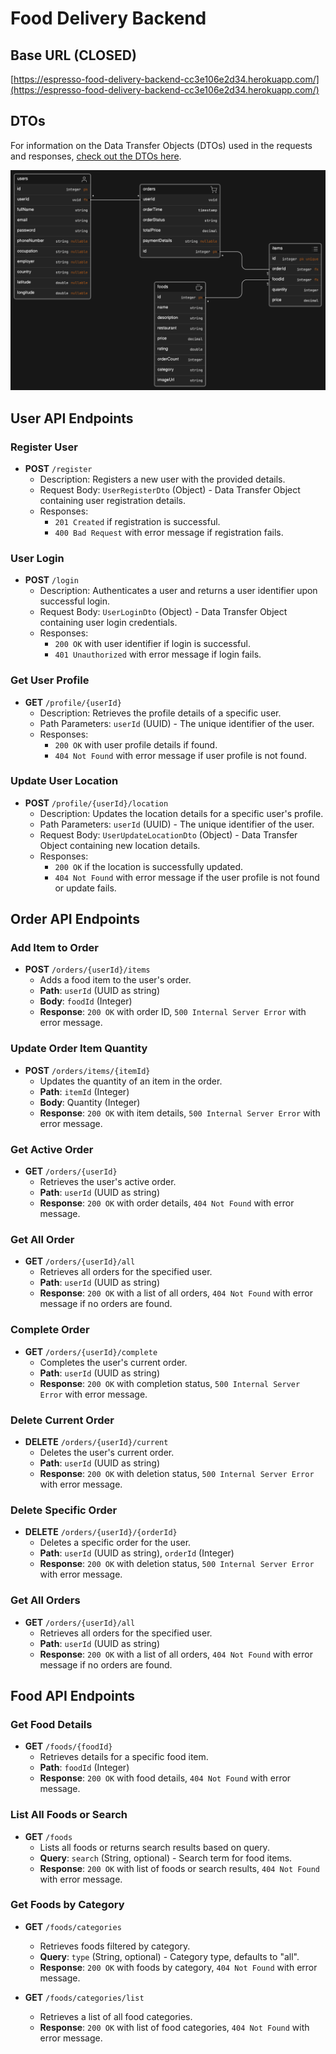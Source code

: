 # Food Delivery Backend

## Base URL (CLOSED)

[https://espresso-food-delivery-backend-cc3e106e2d34.herokuapp.com/](https://espresso-food-delivery-backend-cc3e106e2d34.herokuapp.com/)

## DTOs

For information on the Data Transfer Objects (DTOs) used in the requests and
responses, [check out the DTOs here](/src/main/kotlin/com/example/dto).

<div align="center">
<img src="public/diagram_v1.png"/>
</div>

## User API Endpoints

### Register User

- **POST** `/register`
    - Description: Registers a new user with the provided details.
    - Request Body: `UserRegisterDto` (Object) - Data Transfer Object containing user registration details.
    - Responses:
        - `201 Created` if registration is successful.
        - `400 Bad Request` with error message if registration fails.

### User Login

- **POST** `/login`
    - Description: Authenticates a user and returns a user identifier upon successful login.
    - Request Body: `UserLoginDto` (Object) - Data Transfer Object containing user login credentials.
    - Responses:
        - `200 OK` with user identifier if login is successful.
        - `401 Unauthorized` with error message if login fails.

### Get User Profile

- **GET** `/profile/{userId}`
    - Description: Retrieves the profile details of a specific user.
    - Path Parameters: `userId` (UUID) - The unique identifier of the user.
    - Responses:
        - `200 OK` with user profile details if found.
        - `404 Not Found` with error message if user profile is not found.

### Update User Location

- **POST** `/profile/{userId}/location`
    - Description: Updates the location details for a specific user's profile.
    - Path Parameters: `userId` (UUID) - The unique identifier of the user.
    - Request Body: `UserUpdateLocationDto` (Object) - Data Transfer Object containing new location details.
    - Responses:
        - `200 OK` if the location is successfully updated.
        - `404 Not Found` with error message if the user profile is not found or update fails.

## Order API Endpoints

### Add Item to Order

- **POST** `/orders/{userId}/items`
    - Adds a food item to the user's order.
    - **Path**: `userId` (UUID as string)
    - **Body**: `foodId` (Integer)
    - **Response**: `200 OK` with order ID, `500 Internal Server Error` with error message.

### Update Order Item Quantity

- **POST** `/orders/items/{itemId}`
    - Updates the quantity of an item in the order.
    - **Path**: `itemId` (Integer)
    - **Body**: Quantity (Integer)
    - **Response**: `200 OK` with item details, `500 Internal Server Error` with error message.

### Get Active Order

- **GET** `/orders/{userId}`
    - Retrieves the user's active order.
    - **Path**: `userId` (UUID as string)
    - **Response**: `200 OK` with order details, `404 Not Found` with error message.

### Get All Order
- **GET** `/orders/{userId}/all`
    - Retrieves all orders for the specified user.
    - **Path**: `userId` (UUID as string)
    - **Response**: `200 OK` with a list of all orders, `404 Not Found` with error message if no orders are found.

### Complete Order

- **GET** `/orders/{userId}/complete`
    - Completes the user's current order.
    - **Path**: `userId` (UUID as string)
    - **Response**: `200 OK` with completion status, `500 Internal Server Error` with error message.

### Delete Current Order

- **DELETE** `/orders/{userId}/current`
    - Deletes the user's current order.
    - **Path**: `userId` (UUID as string)
    - **Response**: `200 OK` with deletion status, `500 Internal Server Error` with error message.

### Delete Specific Order

- **DELETE** `/orders/{userId}/{orderId}`
    - Deletes a specific order for the user.
    - **Path**: `userId` (UUID as string), `orderId` (Integer)
    - **Response**: `200 OK` with deletion status, `500 Internal Server Error` with error message.

### Get All Orders

- **GET** `/orders/{userId}/all`
  - Retrieves all orders for the specified user.
  - **Path**: `userId` (UUID as string)
  - **Response**: `200 OK` with a list of all orders, `404 Not Found` with error message if no orders are found.

## Food API Endpoints

### Get Food Details

- **GET** `/foods/{foodId}`
    - Retrieves details for a specific food item.
    - **Path**: `foodId` (Integer)
    - **Response**: `200 OK` with food details, `404 Not Found` with error message.

### List All Foods or Search

- **GET** `/foods`
    - Lists all foods or returns search results based on query.
    - **Query**: `search` (String, optional) - Search term for food items.
    - **Response**: `200 OK` with list of foods or search results, `404 Not Found` with error message.

### Get Foods by Category

- **GET** `/foods/categories`
    - Retrieves foods filtered by category.
    - **Query**: `type` (String, optional) - Category type, defaults to "all".
    - **Response**: `200 OK` with foods by category, `404 Not Found` with error message.

- **GET** `/foods/categories/list`
    - Retrieves a list of all food categories.
    - **Response**: `200 OK` with list of food categories, `404 Not Found` with error message.

